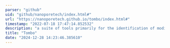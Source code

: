 ```yaml
---
parser: "github"
uid: "github/nanoporetech/index.html#"
url: "https://nanoporetech.github.io/tombo/index.html#"
timestamp: "2022-07-18 17:47:14.852532"
description: "a suite of tools primarily for the identification of modified nucleotides from nanopore sequencing data."
title: "Tombo"
date: "2024-12-28 14:23:46.385610"
---
```

